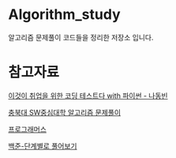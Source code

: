 # Algorithm_study

알고리즘 문제풀이 코드들을 정리한 저장소 입니다.

# 참고자료

[이것이 취업을 위한 코딩 테스트다 with 파이썬 - 나동빈](https://www.yes24.com/Product/Goods/91433923)

[충북대 SW중심대학 알고리즘 문제풀이](http://jungol.co.kr)

[프로그래머스](https://programmers.co.kr/)

<a href="https://www.acmicpc.net/step" target="_blank">백준-단계별로 풀어보기</a>
